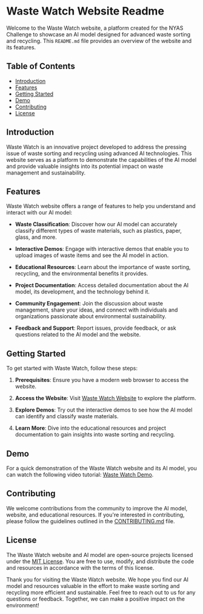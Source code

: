 # Waste Watch Website Readme

Welcome to the Waste Watch website, a platform created for the NYAS Challenge to showcase an AI model designed for advanced waste sorting and recycling. This `README.md` file provides an overview of the website and its features.

## Table of Contents
- [Introduction](#introduction)
- [Features](#features)
- [Getting Started](#getting-started)
- [Demo](#demo)
- [Contributing](#contributing)
- [License](#license)

## Introduction

Waste Watch is an innovative project developed to address the pressing issue of waste sorting and recycling using advanced AI technologies. This website serves as a platform to demonstrate the capabilities of the AI model and provide valuable insights into its potential impact on waste management and sustainability.

## Features

Waste Watch website offers a range of features to help you understand and interact with our AI model:

- **Waste Classification**: Discover how our AI model can accurately classify different types of waste materials, such as plastics, paper, glass, and more.

- **Interactive Demos**: Engage with interactive demos that enable you to upload images of waste items and see the AI model in action.

- **Educational Resources**: Learn about the importance of waste sorting, recycling, and the environmental benefits it provides.

- **Project Documentation**: Access detailed documentation about the AI model, its development, and the technology behind it.

- **Community Engagement**: Join the discussion about waste management, share your ideas, and connect with individuals and organizations passionate about environmental sustainability.

- **Feedback and Support**: Report issues, provide feedback, or ask questions related to the AI model and the website.

## Getting Started

To get started with Waste Watch, follow these steps:

1. **Prerequisites**: Ensure you have a modern web browser to access the website.

2. **Access the Website**: Visit [Waste Watch Website](https://www.wastewatch.ai) to explore the platform.

3. **Explore Demos**: Try out the interactive demos to see how the AI model can identify and classify waste materials.

4. **Learn More**: Dive into the educational resources and project documentation to gain insights into waste sorting and recycling.

## Demo

For a quick demonstration of the Waste Watch website and its AI model, you can watch the following video tutorial: [Waste Watch Demo](https://www.youtube.com/watch?v=yourvideo).

## Contributing

We welcome contributions from the community to improve the AI model, website, and educational resources. If you're interested in contributing, please follow the guidelines outlined in the [CONTRIBUTING.md](CONTRIBUTING.md) file.

## License

The Waste Watch website and AI model are open-source projects licensed under the [MIT License](LICENSE). You are free to use, modify, and distribute the code and resources in accordance with the terms of this license.

Thank you for visiting the Waste Watch website. We hope you find our AI model and resources valuable in the effort to make waste sorting and recycling more efficient and sustainable. Feel free to reach out to us for any questions or feedback. Together, we can make a positive impact on the environment!
